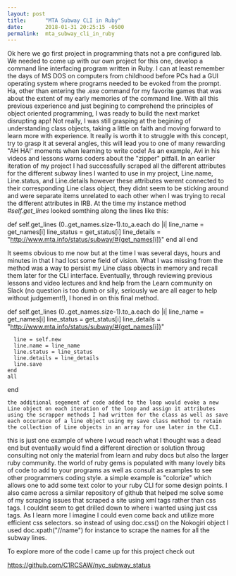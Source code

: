 ```yaml
---
layout: post
title:      "MTA Subway CLI in Ruby"
date:       2018-01-31 20:25:15 -0500
permalink:  mta_subway_cli_in_ruby
---
```


Ok here we go first project in programming thats not a pre configured lab. We needed to come up with our own project for this one, develop a command line interfacing program written in Ruby. I can at least remember the days of MS DOS on computers from childhood before PCs had a GUI operating system where programs needed to be evoked from the prompt. Ha, other than entering the .exe command for my favorite games that was about the extent of my early memories of the command line. With all this previous experience and just begining to comprehend the principles of object oriented programming, I was ready to build the next market disrupting app! Not really, I was still grasping at the begining of understanding class objects, taking a little on faith and moving forward to learn more with experience. It really is worth it to struggle with this concept, try to grasp it at several angles, this will lead you to one of many rewarding "AH HA!' moments when learning to write code! As an example, Avi in his videos and lessons warns coders about the "zipper" pitfall. In an earlier iteration of my project I had successfully scraped all the different attributes for the different subway lines I wanted to use in my project, Line.name, Line.status, and Line.details however these attributes werent connected to their corresponding Line class object, they didnt seem to be sticking around and were separate items unrelated to each other when I was trying to recal the different attributes in IRB. At the time my instance method *#self.get_lines* looked somthing along the lines like this:

def self.get_lines
    (0..get_names.size-1).to_a.each do |i|
      line_name = get_names[i]
      line_status = get_status[i]
      line_details = "http://www.mta.info/status/subway/#{get_names[i]}"
		end
		  all
end

It seems obvious to me now but at the time I was several days, hours and minutes in that I had lost some field of vision. What I was missing from the method was a way to persist my Line class objects in memory and recall them later for the CLI interface. Eventually, through reviewing previous lessons and video lectures and knd help from the Learn community on Slack (no question is too dumb or silly, seriously we are all eager to help without judgement!), I honed in on this final method.

def self.get_lines
    (0..get_names.size-1).to_a.each do |i|
      line_name = get_names[i]
      line_status = get_status[i]
      line_details = "http://www.mta.info/status/subway/#{get_names[i]}"

      line = self.new
      line.name = line_name
      line.status = line_status
      line.details = line_details
      line.save
    end
    all
  end
	
	the additional segement of code added to the loop would evoke a new Line object on each iteration of the loop and assign it attributes using the scrapper methods I had written for the class as well as save each occurance of a line object using my save class method to retain the collection of Line objects in an array for use later in the CLI. 
	
this is just one example of where I woud reach what I thought was a dead end but eventually would find a different direction or solution throug consulting not only the material from learn and ruby docs but also the larger ruby community. the world of ruby gems is populated with many lovely bits of code to add to your programs as well as consult as examples to see other programmers coding style. a simple example is "colorize" which allows one to add some text color to your ruby CLI for some design points. I also came across a similar repository of github that helped me solve some of my scraping issues that scraped a site using xml tags rather than css tags.  I couldnt seem to get drilled down to where i wanted using just css tags. As I learn more I imagine I could even come back and utilize more efficient css selectors. so instead of using doc.css() on the Nokogiri object I used doc.xpath("//name") for instance to scrape the names for all the subway lines. 

To explore more of the code I came up for this project check out
		

https://github.com/C1RCSAW/nyc_subway_status
